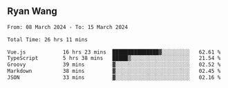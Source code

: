 ## Ryan Wang

<!--START_SECTION:waka-->

```txt
From: 08 March 2024 - To: 15 March 2024

Total Time: 26 hrs 11 mins

Vue.js            16 hrs 23 mins  ███████████████▓░░░░░░░░░   62.61 %
TypeScript        5 hrs 38 mins   █████▒░░░░░░░░░░░░░░░░░░░   21.54 %
Groovy            39 mins         ▓░░░░░░░░░░░░░░░░░░░░░░░░   02.52 %
Markdown          38 mins         ▓░░░░░░░░░░░░░░░░░░░░░░░░   02.45 %
JSON              33 mins         ▓░░░░░░░░░░░░░░░░░░░░░░░░   02.16 %
```

<!--END_SECTION:waka-->

